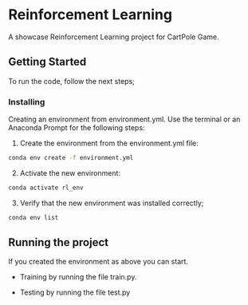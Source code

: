 # Reinforcement Learning

A showcase Reinforcement Learning project for CartPole Game.

## Getting Started
To run the code, follow the next steps;

### Installing
Creating an environment from environment.yml. Use the terminal or an Anaconda Prompt for
the following steps:

1. Create the environment from the environment.yml file:

```bash
conda env create -f environment.yml
```

2. Activate the new environment:
```bash
conda activate rl_env
```

3. Verify that the new environment was installed correctly;

```bash
conda env list
```


## Running the project
If you created the environment as above you can start. 

- Training by running the file train.py.

- Testing by running the file test.py

